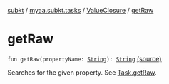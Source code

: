 [subkt](../../index.md) / [myaa.subkt.tasks](../index.md) / [ValueClosure](index.md) / [getRaw](./get-raw.md)

# getRaw

`fun getRaw(propertyName: `[`String`](https://kotlinlang.org/api/latest/jvm/stdlib/kotlin/-string/index.html)`): `[`String`](https://kotlinlang.org/api/latest/jvm/stdlib/kotlin/-string/index.html) [(source)](https://github.com/Myaamori/SubKt/blob/0.1.13/src/main/kotlin/myaa/subkt/tasks/tasks.kt#L510)

Searches for the given property. See [Task.getRaw](../org.gradle.api.-task/get-raw.md).

